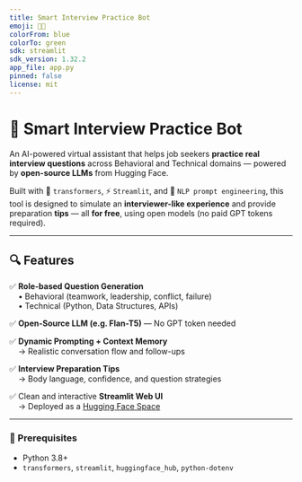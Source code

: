 ```yaml
---
title: Smart Interview Practice Bot
emoji: 🧠💬
colorFrom: blue
colorTo: green
sdk: streamlit
sdk_version: 1.32.2
app_file: app.py
pinned: false
license: mit
---
```


# 🧠 Smart Interview Practice Bot

An AI-powered virtual assistant that helps job seekers **practice real interview questions** across Behavioral and Technical domains — powered by **open-source LLMs** from Hugging Face.

Built with 💬 `transformers`, ⚡ `Streamlit`, and 🧪 `NLP prompt engineering`, this tool is designed to simulate an **interviewer-like experience** and provide preparation **tips** — all **for free**, using open models (no paid GPT tokens required).

---

## 🔍 Features

✅ **Role-based Question Generation**  
&nbsp;&nbsp;&nbsp;&nbsp;• Behavioral (teamwork, leadership, conflict, failure)  
&nbsp;&nbsp;&nbsp;&nbsp;• Technical (Python, Data Structures, APIs)

✅ **Open-Source LLM (e.g. Flan-T5)** — No GPT token needed

✅ **Dynamic Prompting + Context Memory**  
&nbsp;&nbsp;&nbsp;&nbsp;→ Realistic conversation flow and follow-ups

✅ **Interview Preparation Tips**  
&nbsp;&nbsp;&nbsp;&nbsp;→ Body language, confidence, and question strategies

✅ Clean and interactive **Streamlit Web UI**  
&nbsp;&nbsp;&nbsp;&nbsp;→ Deployed as a [Hugging Face Space](https://huggingface.co/spaces/aashritha79/smart-interview-bot)

---

### 🔧 Prerequisites

- Python 3.8+
- `transformers`, `streamlit`, `huggingface_hub`, `python-dotenv`
